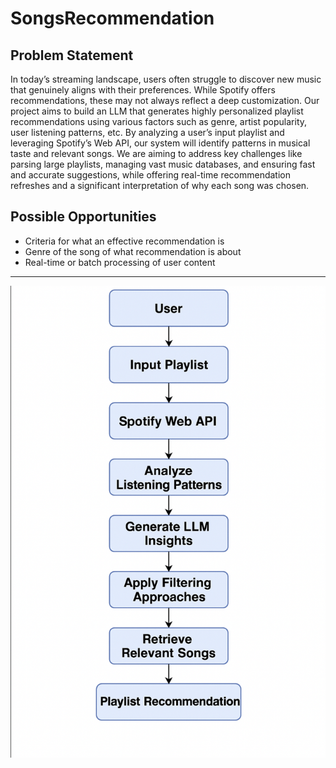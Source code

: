 # SongsRecommendation
## Problem Statement

In today’s streaming landscape, users often struggle to discover new music that genuinely aligns with their preferences. While Spotify offers recommendations, these may not always reflect a deep customization. Our project aims to build an LLM that generates highly personalized playlist recommendations using various factors such as genre, artist popularity, user listening patterns, etc. By analyzing a user’s input playlist and leveraging Spotify’s Web API, our system will identify patterns in musical taste and relevant songs. We are aiming to address key challenges like parsing large playlists, managing vast music databases, and ensuring fast and accurate suggestions, while offering real-time recommendation refreshes and a significant interpretation of why each song was chosen.

## Possible Opportunities
- Criteria for what an effective recommendation is  
- Genre of the song of what recommendation is about  
- Real-time or batch processing of user content   

---
![Workflow Diagram](assets/workflow.png)
